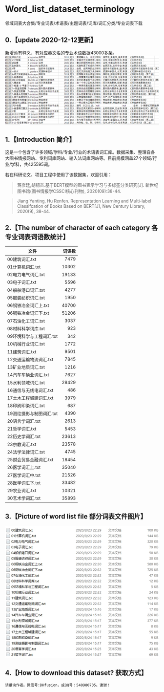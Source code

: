 # Word_list_dataset_terminology
领域词表大合集/专业词表/术语表/主题词表/词库/词汇分类/专业词表下载

## 0.【update 2020-12-12更新】

  新增添有释义、有对应英文名的专业术语数据43000多条。
  ![术语词典语料库](https://github.com/JiangYanting/Word_list_dataset_terminology/blob/master/%E6%9C%89%E9%87%8A%E4%B9%89%E7%9A%84%E6%9C%AF%E8%AF%AD%E8%AF%8D%E5%85%B8.png)

## 1.【Introduction 简介】

  这是一个包含了许多领域/学科/专业/行业的术语表词汇库。数据采集、整理自各大图书情报网站、专利词库网站、输入法词库网站等。目前规模涵盖27个领域/行业/学科，共425595词。
  
  若在科研论文、项目工程中使用了该数据集，欢迎引用：

> 蒋彦廷,胡韧奋.基于BERT模型的图书表示学习与多标签分类研究[J]. 新世纪图书馆(图书情报学CSSCI核心刊物), 2020(09):38-44.

> Jiang Yanting, Hu Renfen. Representation Learning and Multi-label Classifcation of Books Based on BERT[J], New Century Library, 2020(9), 38-44.

  

## 2.【The number of character of each category 各专业词表词语数统计】

|文件|词语数|
|-|-:|
00建筑词汇.txt|7479|
01计算机词汇.txt|10302|
02电力电气词汇.txt|19133|
03电子词汇.txt|5596|
04船舶港口词汇.txt|4277|
05服装纺织词汇.txt|1950|
06钢铁冶金词汇上.txt|40700|
06钢铁冶金词汇下.txt|51206|
07石油化工词汇.txt|3037|
08材料科学词库.txt|923|
09环境科学与工程词汇.txt|342|
10机械行业词汇.txt|1772|
11建筑词汇.txt|9501|
12交通运输物流词汇.txt|7845|
13矿业地质词汇.txt|1216|
14汽车车辆业词汇.txt|7627|
15水利领域词汇.txt|28429|
16通信与无线电词汇.txt|486|
17土木工程城建词汇.txt|3979|
18印刷印染词汇.txt|687|
19测绘摄影与制图词汇.txt|4390|
20语言学词汇.txt|2613|
21哲学词汇.txt|5453|
22历史学词汇.txt|23613|
23宗教词汇.txt|23578|
24法学法律词汇.txt|4745|
25财会贸易金融词汇.txt|18454|
26医学词汇上.txt|35040|
27医学词汇中.txt|21526|
28医学词汇下.txt|33482|
29农业词汇.txt|10321|
30艺术学词汇.txt|35893|

## 3.【Picture of word list file 部分词表文件图片】
 
  ![部分词表文件图片](https://github.com/JiangYanting/Word_list_dataset_terminology/blob/master/%E9%A2%86%E5%9F%9F%E8%AF%8D%E8%A1%A8.jpg) 
 
## 4.【How to download this dataset? 获取方式】
  
    请垂询作者。微信号:DHfusion，或QQ号：540980735。谢谢！
